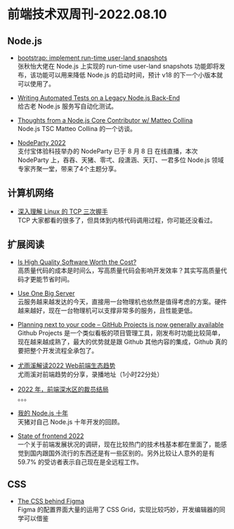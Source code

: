 # 前端技术双周刊-2022.08.10

## Node.js
- [bootstrap: implement run-time user-land snapshots](https://github.com/nodejs/node/pull/38905)
<br>张秋怡大佬在 Node.js 上实现的 run-time user-land snapshots 功能即将发布，该功能可以用来降低 Node.js 的启动时间，预计 v18 的下一个小版本就可以使用了。

- [Writing Automated Tests on a Legacy Node.js Back-End](https://www.infoq.com/articles/testing-legacy-nodejs-app/)
<br>给古老 Node.js 服务写自动化测试。

- [Thoughts from a Node.js Core Contributor w/ Matteo Collina](https://rss.com/podcasts/harperdb-select-star/566991/)
<br>Node.js TSC Matteo Collina 的一个访谈。

- [NodeParty 2022](https://space.bilibili.com/487703803/channel/collectiondetail?sid=623715)
<br>支付宝体验科技举办的 NodeParty 已于 8 月 8 日 在线直播，本次 NodeParty 上，吞吞、天猪、零弌、段潇涵、天玎、一君多位 Node.js 领域专家齐聚一堂，带来了4个主题分享。

## 计算机网络
- [深入理解 Linux 的 TCP 三次握手](https://mp.weixin.qq.com/s/G2LuRZjQE15F6fSU-Bv_jw)
<br>TCP 大家都看的很多了，但具体到内核代码调用过程，你可能还没看过。

## 扩展阅读
- [Is High Quality Software Worth the Cost?](https://martinfowler.com/articles/is-quality-worth-cost.html)
<br>高质量代码的成本是时间么，写高质量代码会影响开发效率？其实写高质量代码才更能节省时间。

- [Use One Big Server](https://specbranch.com/posts/one-big-server/)
<br>云服务越来越发达的今天，直接用一台物理机也依然是值得考虑的方案。硬件越来越好，现在一台物理机可以支撑非常多的服务，且性能更低。

- [Planning next to your code – GitHub Projects is now generally available](https://github.blog/2022-07-27-planning-next-to-your-code-github-projects-is-now-generally-available)
<br>Github Projects 是一个类似看板的项目管理工具，刚发布时功能比较简单，现在越来越成熟了，最大的优势就是跟 Github 其他内容的集成，Github 真的要把整个开发流程全承包了。

- [尤雨溪解读2022 Web前端生态趋势](https://juejin.cn/post/7124551017382805518)
<br>尤雨溪对前端趋势的分享，录播地址（1小时22分处）

- [2022 年，前端深水区的裁员结局](https://juejin.cn/post/7126533116721627149)
<br>。。。

- [我的 Node.js 十年](https://zhuanlan.zhihu.com/p/546175922)
<br>天猪对自己 Node.js 十年开发的回顾。

- [State of frontend 2022](https://tsh.io/state-of-frontend/)
<br>一个关于前端发展状况的调研，现在比较热门的技术栈基本都在里面了，能感觉到国内跟国外流行的东西还是有一些区别的。另外比较让人意外的是有 59.7% 的受访者表示自己现在是全远程工作。

## CSS
- [The CSS behind Figma](https://ishadeed.com/article/figma-css/)
<br>Figma 的配置界面大量的运用了 CSS Grid，实现比较巧妙，开发编辑器的同学可以借鉴

